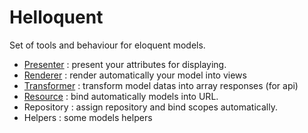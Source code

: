 # Helloquent

Set of tools and behaviour for eloquent models.

* [Presenter](https://github.com/white-frame/helloquent/wiki/Presenter) : present your attributes for displaying.
* [Renderer](https://github.com/white-frame/helloquent/wiki/Renderer) : render automatically your model into views
* [Transformer](https://github.com/white-frame/helloquent/wiki/Transformer) : transform model datas into array responses (for api)
* [Resource](https://github.com/white-frame/helloquent/wiki/Resource) : bind automatically models into URL.
* Repository : assign repository and bind scopes automatically.
* Helpers : some models helpers

